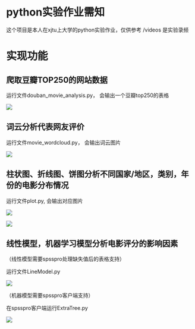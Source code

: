 # python实验作业需知
这个项目是本人在xjtu上大学的python实验作业，仅供参考
/videos 是实验录频 

# 实现功能

## 爬取豆瓣TOP250的网站数据

运行文件douban_movie_analysis.py，
会输出一个豆瓣top250的表格

![]("C:\Users\熊浩然\Desktop\image\T1.jpg")

## 词云分析代表网友评价

运行文件movie_wordcloud.py，
会输出词云图片

![]("C:\Users\熊浩然\Desktop\image\T2.jpg")

## 柱状图、折线图、饼图分析不同国家/地区，类别，年份的电影分布情况
运行文件plot.py,
会输出对应图片

![]("C:\Users\熊浩然\Desktop\image\T3.jpg")

![]("C:\Users\熊浩然\Desktop\image\T4.jpg")

## 线性模型，机器学习模型分析电影评分的影响因素

（线性模型需要spsspro处理缺失值后的表格支持）

运行文件LineModel.py

![]("C:\Users\熊浩然\Desktop\image\T5.jpg")

（机器模型需要spsspro客户端支持）

在spsspro客户端运行ExtraTree.py

![]("C:\Users\熊浩然\Desktop\image\T6.jpg")
